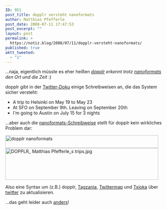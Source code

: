 ```yaml
---
ID: 951
post_title: dopplr versteht nanoformats
author: Matthias Pfefferle
post_date: 2008-07-11 17:47:53
post_excerpt: ""
layout: post
permalink: >
  https://notiz.blog/2008/07/11/dopplr-versteht-nanoformats/
published: true
aktt_tweeted:
  - "1"
---
```

...naja, eigentlich müsste es eher heißen <em><a href="http://www.dopplr.com">dopplr</a> erkennt trotz <a href="http://microformats.org/wiki/microblogging-nanoformats">nanoformats</a> den Ort und die Zeit</em> :)

dopplr gibt in der <a href="http://www.dopplr.com/account/twitter">Twitter-Doku</a> einige Schreibweisen an, die das System sicher versteht:
<ul><li>A trip to Helsinki on May 19 to May 23</li>
<li>At SFO on September 9th. Leaving on September 20th</li>
<li>I'm going to Austin on July 15 for 3 nights</li></ul>

...aber auch die <a href="http://microformats.org/wiki/microblogging-nanoformats#2nanoformats_.28syntax:param.29">nanoformats-Schreibweise</a> stellt für dopplr kein wirkliches Problem dar:

<img src="http://notiz.blog/wp-content/uploads/2008/07/dopplr-matthias-pfefferle1.jpg" alt="dopplr nanoformats" width="480" height="40" class="aligncenter" />

<img src="http://notiz.blog/wp-content/uploads/2008/07/dopplr-matthias-pfefferle-s-trips.jpg" alt="DOPPLR_ Matthias Pfefferle_s trips.jpg" width="480" height="100" class="aligncenter" />

Also eine Syntax um (z.B.) dopplr, <a href="http://www.tagzania.com">Tagzania</a>, <a href="http://www.twittermap.com">Twittermap</a> und <a href="http://www.txioka.net">Txioka</a> über <a href="http://notiz.blog/2008/07/08/dopplr-per-twitter-fuettern/">twitter</a> zu aktualisieren.

...das geht leider auch <a href="http://notiz.blog/2008/04/07/structured-micro-blogging/">anders</a>!